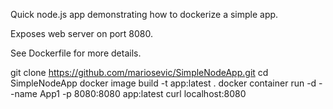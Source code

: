 
Quick node.js app demonstrating how to dockerize a simple app.

Exposes web server on port 8080.

See Dockerfile for more details.


git clone https://github.com/mariosevic/SimpleNodeApp.git
cd SimpleNodeApp
docker image build -t app:latest .
docker container run -d --name App1 -p 8080:8080 app:latest
curl localhost:8080
